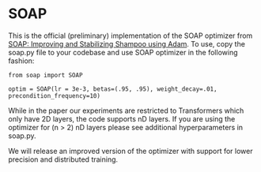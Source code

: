 # SOAP

This is the official (preliminary) implementation of the SOAP optimizer from [SOAP: Improving and Stabilizing Shampoo using Adam](https://arxiv.org/abs/2409.11321). To use, copy the soap.py file to your codebase and use SOAP optimizer in the following fashion:

```
from soap import SOAP

optim = SOAP(lr = 3e-3, betas=(.95, .95), weight_decay=.01, precondition_frequency=10)
```


While in the paper our experiments are restricted to Transformers which only have 2D layers, the code supports nD layers. If you are using the optimizer for (n > 2) nD layers please see additional hyperparameters in soap.py.


We will release an improved version of the optimizer with support for lower precision and distributed training. 
